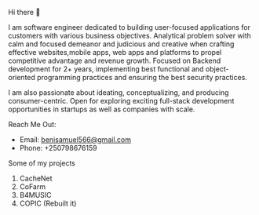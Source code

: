 Hi there 👋

I am software engineer dedicated to building user-focused applications for customers with various business objectives. Analytical problem solver with calm and focused demeanor and judicious and creative when crafting effective websites,mobile apps, web apps and platforms to propel competitive advantage and revenue growth. Focused on Backend development for 2+ years, implementing best functional and object-oriented programming practices and ensuring the best security practices.

I am also passionate about ideating, conceptualizing, and producing consumer-centric. Open for exploring exciting full-stack development opportunities in startups as well as companies with scale.

Reach Me Out:

  - Email: benisamuel566@gmail.com
  - Phone: +250798676159

Some of my projects
 1. CacheNet
 2. CoFarm
 3. B4MUSIC
 4. COPIC (Rebuilt it)
